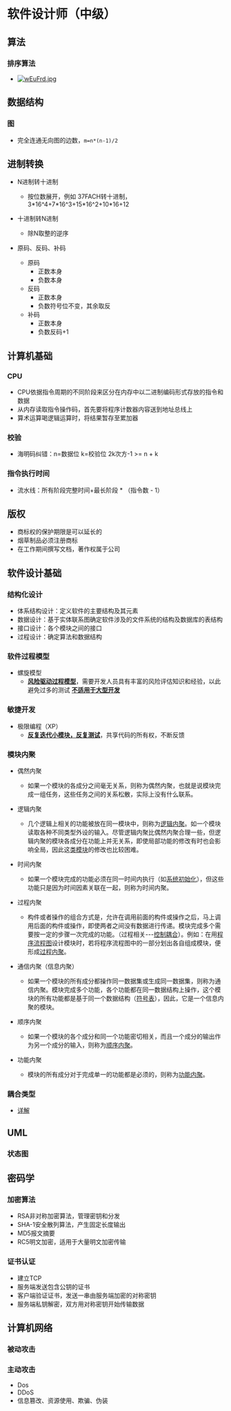 # 软件设计师（中级）

## 算法

### 排序算法

- [![wEuFrd.jpg](https://s1.ax1x.com/2020/09/05/wEuFrd.jpg)](https://imgchr.com/i/wEuFrd)

## 数据结构

### 图

- 完全连通无向图的边数，`m=n*(n-1)/2`

## 进制转换

- N进制转十进制
  - 按位数展开，例如 37FACH转十进制，3\*16^4+7\*16^3+15\*16^2+10*16+12

- 十进制转N进制
  - 除N取整的逆序

- 原码、反码、补码
  - 原码
    - 正数本身
    - 负数本身   
  - 反码
    - 正数本身
    - 负数符号位不变，其余取反
  - 补码
    - 正数本身
    - 负数反码+1

## 计算机基础

### CPU

- CPU依据指令周期的不同阶段来区分在内存中以二进制编码形式存放的指令和数据
- 从内存读取指令操作码，首先要将程序计数器内容送到地址总线上
- 算术运算喝逻辑运算时，将结果暂存至累加器

### 校验

- 海明码纠错：n=数据位 k=校验位 2k次方-1 >= n + k

### 指令执行时间

- 流水线：所有阶段完整时间+最长阶段 * （指令数 - 1）

## 版权

- 商标权的保护期限是可以延长的
- 烟草制品必须注册商标
- 在工作期间撰写文档，著作权属于公司

## 软件设计基础

### 结构化设计

- 体系结构设计：定义软件的主要结构及其元素
- 数据设计：基于实体联系图确定软件涉及的文件系统的结构及数据库的表结构
- 接口设计：各个模块之间的接口
- 过程设计：确定算法和数据结构

### 软件过程模型

- 螺旋模型
  - **<u>风险驱动过程模型</u>**，需要开发人员具有丰富的风险评估知识和经验，以此避免过多的测试 **<u>不适用于大型开发</u>**

### 敏捷开发

- 极限编程（XP）
  - **<u>反复迭代小模块，反复测试</u>**，共享代码的所有权，不断反馈

### 模块内聚

- 偶然内聚
  - 如果一个模块的各成分之间毫无关系，则称为偶然内聚，也就是说模块完成一组任务，这些任务之间的关系松散，实际上没有什么联系。

- 逻辑内聚
  - 几个逻辑上相关的功能被放在同一模块中，则称为[逻辑内聚](https://baike.baidu.com/item/逻辑内聚/7851934)。如一个模块读取各种不同类型外设的输入。尽管逻辑内聚比偶然内聚合理一些，但逻辑内聚的模块各成分在功能上并无关系，即使局部功能的修改有时也会影响全局，因此这[类模块](https://baike.baidu.com/item/类模块)的修改也比较困难。

- 时间内聚
  - 如果一个模块完成的功能必须在同一时间内执行（如[系统初始化](https://baike.baidu.com/item/系统初始化)），但这些功能只是因为时间因素关联在一起，则称为时间内聚。

- 过程内聚
  - 构件或者操作的组合方式是，允许在调用前面的构件或操作之后，马上调用后面的构件或操作，即使两者之间没有数据进行传递。模块完成多个需要按一定的步骤一次完成的功能。（过程相关---[控制耦合](https://baike.baidu.com/item/控制耦合/4137015)）。例如：在用[程序流程图](https://baike.baidu.com/item/程序流程图/8996271)设计模块时，若将程序流程图中的一部分划出各自组成模块，便形成[过程内聚](https://baike.baidu.com/item/过程内聚/1106061)。

- 通信内聚（信息内聚）
  - 如果一个模块的所有成分都操作同一数据集或生成同一数据集，则称为通信内聚。模块完成多个功能，各个功能都在同一数据结构上操作，这个模块的所有功能都是基于同一个数据结构（[符号表](https://baike.baidu.com/item/符号表)），因此，它是一个信息内聚的模块。

- 顺序内聚
  - 如果一个模块的各个成分和同一个功能密切相关，而且一个成分的输出作为另一个成分的输入，则称为[顺序内聚](https://baike.baidu.com/item/顺序内聚/7851969)。

- 功能内聚
  - 模块的所有成分对于完成单一的功能都是必须的，则称为[功能内聚](https://baike.baidu.com/item/功能内聚/7852047)。

### 耦合类型

- [详解](https://baike.baidu.com/item/%E8%80%A6%E5%90%88%E6%80%A7)

## UML

### 状态图

## 密码学

### 加密算法

- RSA非对称加密算法，管理密钥和分发
- SHA-1安全散列算法，产生固定长度输出
- MD5报文摘要
- RC5明文加密，适用于大量明文加密传输

### 证书认证

- 建立TCP
- 服务端发送包含公钥的证书
- 客户端验证证书，发送一串由服务端加密的对称密钥
- 服务端私钥解密，双方用对称密钥开始传输数据

## 计算机网络

### 被动攻击

### 主动攻击

- Dos
- DDoS
- 信息篡改、资源使用、欺骗、伪装